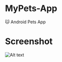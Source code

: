 # MyPets-App
:cat: Android Pets App

# Screenshot
![Alt text](https://raw.githubusercontent.com/abidanjum2019/MyPets-App/master/screenshot-app.png "App Screenshot")
